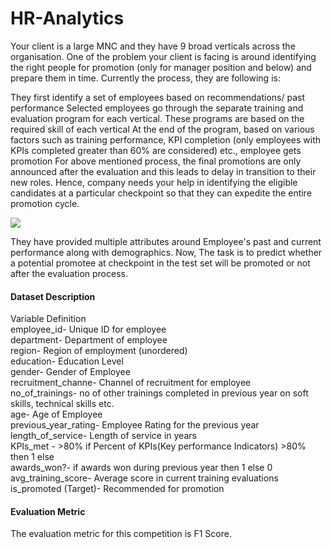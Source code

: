 # HR-Analytics


Your client is a large MNC and they have 9 broad verticals across the organisation. One of the problem your client is facing is around identifying the right people for promotion (only for manager position and below) and prepare them in time. Currently the process, they are following is:

They first identify a set of employees based on recommendations/ past performance
Selected employees go through the separate training and evaluation program for each vertical. These programs are based on the required skill of each vertical
At the end of the program, based on various factors such as training performance, KPI completion (only employees with KPIs completed greater than 60% are considered) etc., employee gets promotion
For above mentioned process, the final promotions are only announced after the evaluation and this leads to delay in transition to their new roles. Hence, company needs your help in identifying the eligible candidates at a particular checkpoint so that they can expedite the entire promotion cycle.

<img src="https://s3-ap-south-1.amazonaws.com/av-blog-media/wp-content/uploads/2018/09/wns_hack_im_1.jpg">

They have provided multiple attributes around Employee's past and current performance along with demographics. Now, The task is to predict whether a potential promotee at checkpoint in the test set will be promoted or not after the evaluation process.

 
<h4>Dataset Description</h4>

Variable	Definition<br>
employee_id-	Unique ID for employee<br>
department-	Department of employee<br>
region-	Region of employment (unordered)<br>
education-	Education Level<br>
gender-	Gender of Employee<br>
recruitment_channe- Channel of recruitment for employee<br>
no_of_trainings- no of other trainings completed in previous year on soft skills, technical skills etc.<br>
age-	Age of Employee<br>
previous_year_rating-	Employee Rating for the previous year<br>
length_of_service-	Length of service in years<br>
KPIs_met - >80%	if Percent of KPIs(Key performance Indicators) >80% then 1 else <br>
awards_won?-	if awards won during previous year then 1 else 0<br>
avg_training_score-	Average score in current training evaluations<br>
is_promoted	(Target)- Recommended for promotion
 
<h4>Evaluation Metric</h4>
The evaluation metric for this competition is F1 Score.

 
